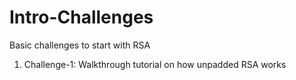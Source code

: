 # Intro-Challenges
  
Basic challenges to start with RSA
1. Challenge-1: Walkthrough tutorial on how unpadded RSA works